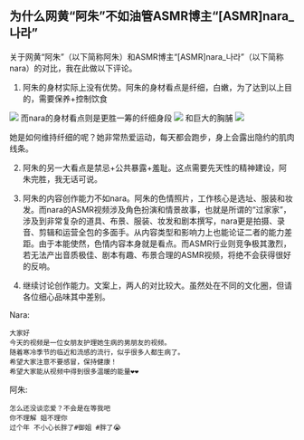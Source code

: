 ## 为什么网黄“阿朱”不如油管ASMR博主“[ASMR]nara_나라”

关于网黄“阿朱”（以下简称阿朱）和ASMR博主“[ASMR]nara_나라”（以下简称nara）的对比，我在此做以下评论。

1. 阿朱的身材实际上没有优势。阿朱的身材看点是纤细，白嫩，为了达到以上目的，需要保养+控制饮食

<img src="https://scontent.cdninstagram.com/v/t51.2885-15/321853151_699036161809796_7196427904114325438_n.jpg?stp=dst-jpg_e35&efg=eyJ2ZW5jb2RlX3RhZyI6ImltYWdlX3VybGdlbi4xNDQweDE3ODEuc2RyIn0&_nc_ht=scontent.cdninstagram.com&_nc_cat=108&_nc_ohc=_qZ1l9Z3qSMAX94uZIN&edm=APs17CUBAAAA&ccb=7-5&ig_cache_key=MzAwMTU3MTg3MTM2MDQ4NjU5MA%3D%3D.2-ccb7-5&oh=00_AfAcY1vQsBCYz0jcH86xpwxfQAjSxBS894MJ0pNhRkUxeA&oe=65E25195&_nc_sid=10d13b" style="max-width: 60%;" />
而nara的身材看点则是更胜一筹的纤细身段
<img src="https://scontent.cdninstagram.com/v/t51.2885-15/243578726_418912639942798_4546680224715740137_n.jpg?stp=dst-jpg_e35&efg=eyJ2ZW5jb2RlX3RhZyI6ImltYWdlX3VybGdlbi4xNDQweDE4MDAuc2RyIn0&_nc_ht=scontent.cdninstagram.com&_nc_cat=110&_nc_ohc=sjnHtpf3-DAAX9UEaWH&edm=APs17CUBAAAA&ccb=7-5&ig_cache_key=MjY3MzM2Njc3NTkzODUwMzQ0Nw%3D%3D.2-ccb7-5&oh=00_AfDMhLhNexT8FQKyncMi6Gm95o2ooUfUYh3F6Xs59JghaQ&oe=65E1CF13&_nc_sid=10d13b" style="max-width: 60%;" />
和巨大的胸脯
<img src="https://i.postimg.cc/ZRwY15NK/nara-b.png" style="max-width: 60%;" />

她是如何维持纤细的呢？她非常热爱运动，每天都会跑步，身上会露出隐约的肌肉线条。

2. 阿朱的另一大看点是禁忌+公共暴露+羞耻。这点需要先天性的精神建设，阿朱完胜，我无话可说。

3. 阿朱的内容创作能力不如nara。阿朱的色情照片，工作核心是选址、服装和妆发。而nara的ASMR视频涉及角色扮演和情景故事，也就是所谓的“过家家”，涉及到非常复杂的道具、布景、服装、妆发和剧本撰写，nara更是拍摄、录音、剪辑和运营全包的多面手。从内容类型和影响力上也能论证二者的能力差距。由于本能使然，色情内容本身就是看点。而ASMR行业则竞争极其激烈，若无法产出音质极佳、剧本有趣、布景合理的ASMR视频，将绝不会获得很好的反响。

4. 继续讨论创作能力。文案上，两人的对比较大。虽然处在不同的文化圈，但请各位细心品味其中差别。

Nara:
```nara
大家好
今天的视频是一位女朋友护理她生病的男朋友的视频。
随着寒冷季节的临近和流感的流行，似乎很多人都生病了。
希望大家注意不要感冒，保持健康！
希望大家能从视频中得到很多温暖的能量❤❤
```

阿朱:
```azhua
怎么还没谈恋爱？不会是在等我吧
你不理解 姐不理你
过个年 不小心长胖了#御姐 #胖了😭
```

<br />
<br />
<br />
<br />
<br />
